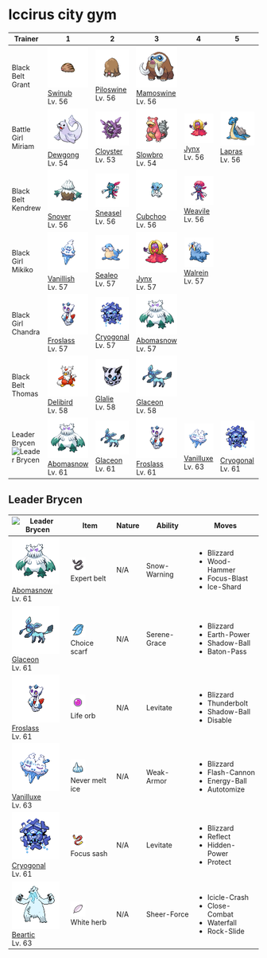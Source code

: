 # Iccirus city gym

| Trainer                                                                                           | 1                                                                                  | 2                                                                                  | 3                                                                                  | 4                                                                                  | 5                                                                                  | 6                                                                              |
| ------------------------------------------------------------------------------------------------- | ---------------------------------------------------------------------------------- | ---------------------------------------------------------------------------------- | ---------------------------------------------------------------------------------- | ---------------------------------------------------------------------------------- | ---------------------------------------------------------------------------------- | ------------------------------------------------------------------------------ |
| Black Belt Grant                                                                                  | ![swinub](../../img/pokemon/220.png) <br/>[Swinub](/pokemon/220) <br/>Lv. 56       | ![piloswine](../../img/pokemon/221.png) <br/>[Piloswine](/pokemon/221) <br/>Lv. 56 | ![mamoswine](../../img/pokemon/473.png) <br/>[Mamoswine](/pokemon/473) <br/>Lv. 56 |
| Battle Girl Miriam                                                                                | ![dewgong](../../img/pokemon/087.png) <br/>[Dewgong](/pokemon/087) <br/>Lv. 54     | ![cloyster](../../img/pokemon/091.png) <br/>[Cloyster](/pokemon/091) <br/>Lv. 53   | ![slowbro](../../img/pokemon/080.png) <br/>[Slowbro](/pokemon/080) <br/>Lv. 54     | ![jynx](../../img/pokemon/124.png) <br/>[Jynx](/pokemon/124) <br/>Lv. 56           | ![lapras](../../img/pokemon/131.png) <br/>[Lapras](/pokemon/131) <br/>Lv. 56       |
| Black Belt Kendrew                                                                                | ![snover](../../img/pokemon/459.png) <br/>[Snover](/pokemon/459) <br/>Lv. 56       | ![sneasel](../../img/pokemon/215.png) <br/>[Sneasel](/pokemon/215) <br/>Lv. 56     | ![cubchoo](../../img/pokemon/613.png) <br/>[Cubchoo](/pokemon/613) <br/>Lv. 56     | ![weavile](../../img/pokemon/461.png) <br/>[Weavile](/pokemon/461) <br/>Lv. 56     |
| Black Girl Mikiko                                                                                 | ![vanillish](../../img/pokemon/583.png) <br/>[Vanillish](/pokemon/583) <br/>Lv. 57 | ![sealeo](../../img/pokemon/364.png) <br/>[Sealeo](/pokemon/364) <br/>Lv. 57       | ![jynx](../../img/pokemon/124.png) <br/>[Jynx](/pokemon/124) <br/>Lv. 57           | ![walrein](../../img/pokemon/365.png) <br/>[Walrein](/pokemon/365) <br/>Lv. 57     |
| Black Girl Chandra                                                                                | ![froslass](../../img/pokemon/478.png) <br/>[Froslass](/pokemon/478) <br/>Lv. 57   | ![cryogonal](../../img/pokemon/615.png) <br/>[Cryogonal](/pokemon/615) <br/>Lv. 57 | ![abomasnow](../../img/pokemon/460.png) <br/>[Abomasnow](/pokemon/460) <br/>Lv. 57 |
| Black Belt Thomas                                                                                 | ![delibird](../../img/pokemon/225.png) <br/>[Delibird](/pokemon/225) <br/>Lv. 58   | ![glalie](../../img/pokemon/362.png) <br/>[Glalie](/pokemon/362) <br/>Lv. 58       | ![glaceon](../../img/pokemon/471.png) <br/>[Glaceon](/pokemon/471) <br/>Lv. 58     |
| Leader Brycen<br/> ![Leader Brycen](https://play.pokemonshowdown.com/sprites/trainers/brycen.png) | ![abomasnow](../../img/pokemon/460.png) <br/>[Abomasnow](/pokemon/460) <br/>Lv. 61 | ![glaceon](../../img/pokemon/471.png) <br/>[Glaceon](/pokemon/471) <br/>Lv. 61     | ![froslass](../../img/pokemon/478.png) <br/>[Froslass](/pokemon/478) <br/>Lv. 61   | ![vanilluxe](../../img/pokemon/584.png) <br/>[Vanilluxe](/pokemon/584) <br/>Lv. 63 | ![cryogonal](../../img/pokemon/615.png) <br/>[Cryogonal](/pokemon/615) <br/>Lv. 61 | ![beartic](../../img/pokemon/614.png) <br/>[Beartic](/pokemon/614) <br/>Lv. 63 |

## Leader Brycen

| ![Leader Brycen](https://play.pokemonshowdown.com/sprites/trainers/brycen.png)     | Item                                                                       | Nature | Ability      | Moves                                                                                    |
| ---------------------------------------------------------------------------------- | -------------------------------------------------------------------------- | ------ | ------------ | ---------------------------------------------------------------------------------------- |
| ![abomasnow](../../img/pokemon/460.png) <br/>[Abomasnow](/pokemon/460) <br/>Lv. 61 | ![expert-belt](../../img/items/expert-belt.png) <br/> Expert belt          | N/A    | Snow-Warning | <ul><li>Blizzard</li><li>Wood-Hammer</li><li>Focus-Blast</li><li>Ice-Shard</li></ul>     |
| ![glaceon](../../img/pokemon/471.png) <br/>[Glaceon](/pokemon/471) <br/>Lv. 61     | ![choice-scarf](../../img/items/choice-scarf.png) <br/> Choice scarf       | N/A    | Serene-Grace | <ul><li>Blizzard</li><li>Earth-Power</li><li>Shadow-Ball</li><li>Baton-Pass</li></ul>    |
| ![froslass](../../img/pokemon/478.png) <br/>[Froslass](/pokemon/478) <br/>Lv. 61   | ![life-orb](../../img/items/life-orb.png) <br/> Life orb                   | N/A    | Levitate     | <ul><li>Blizzard</li><li>Thunderbolt</li><li>Shadow-Ball</li><li>Disable</li></ul>       |
| ![vanilluxe](../../img/pokemon/584.png) <br/>[Vanilluxe](/pokemon/584) <br/>Lv. 63 | ![never-melt-ice](../../img/items/never-melt-ice.png) <br/> Never melt ice | N/A    | Weak-Armor   | <ul><li>Blizzard</li><li>Flash-Cannon</li><li>Energy-Ball</li><li>Autotomize</li></ul>   |
| ![cryogonal](../../img/pokemon/615.png) <br/>[Cryogonal](/pokemon/615) <br/>Lv. 61 | ![focus-sash](../../img/items/focus-sash.png) <br/> Focus sash             | N/A    | Levitate     | <ul><li>Blizzard</li><li>Reflect</li><li>Hidden-Power</li><li>Protect</li></ul>          |
| ![beartic](../../img/pokemon/614.png) <br/>[Beartic](/pokemon/614) <br/>Lv. 63     | ![white-herb](../../img/items/white-herb.png) <br/> White herb             | N/A    | Sheer-Force  | <ul><li>Icicle-Crash</li><li>Close-Combat</li><li>Waterfall</li><li>Rock-Slide</li></ul> |